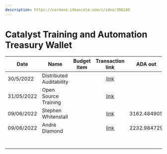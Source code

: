 ```yaml
---
description: https://cardano.ideascale.com/c/idea/398140
---
```


# Catalyst Training and Automation Treasury Wallet



<table><thead><tr><th>Date</th><th>Name</th><th data-type="select">Budget item</th><th align="center">Transaction link</th><th align="center">ADA out</th><th align="center">ADA in</th><th align="center">Balance</th></tr></thead><tbody><tr><td>30/5/2022</td><td>Distributed Auditability</td><td></td><td align="center"><a href="https://raw.githubusercontent.com/treasuryguild/treasury-v3/main/Transactions/Catalyst-Training-and-Automation/Fund8/Catalyst-Training-and-Automation-Treasury-Wallet/Incoming/1653912396379-Distributed-Auditability.json">link</a></td><td align="center"></td><td align="center">4976.295346</td><td align="center">4976.295346</td></tr><tr><td>31/05/2022</td><td>Open Source Training</td><td></td><td align="center"><a href="https://raw.githubusercontent.com/treasuryguild/treasury-v3/main/Transactions/Catalyst-Training-and-Automation/Fund8/Catalyst-Training-and-Automation-Treasury-Wallet/Incoming/1653910473239-Open-Source-Training.json">link</a></td><td align="center"></td><td align="center">4978.852666</td><td align="center">9955.148012</td></tr><tr><td>09/06/2022</td><td>Stephen Whitenstall</td><td></td><td align="center"><a href="https://raw.githubusercontent.com/treasuryguild/treasury-v3/main/Transactions/Catalyst-Training-and-Automation/Fund8/Catalyst-Training-and-Automation-Treasury-Wallet/Presentations-and-Workshops/1654755487503-Stephen-Whitenstall.json">link</a></td><td align="center">3162.484905</td><td align="center"></td><td align="center">6792.663107</td></tr><tr><td>09/06/2022</td><td>André Diamond</td><td></td><td align="center"><a href="https://raw.githubusercontent.com/treasuryguild/treasury-v3/main/Transactions/Catalyst-Training-and-Automation/Fund8/Catalyst-Training-and-Automation-Treasury-Wallet/GitHub-Action-Incentives/1654756044763-Andr%C3%A9-Diamond.json">link</a></td><td align="center">2232.984729</td><td align="center"></td><td align="center">4559.678378</td></tr><tr><td></td><td></td><td></td><td align="center"></td><td align="center"></td><td align="center"></td><td align="center"></td></tr><tr><td></td><td></td><td></td><td align="center"></td><td align="center"></td><td align="center"></td><td align="center"></td></tr><tr><td></td><td></td><td></td><td align="center"></td><td align="center"></td><td align="center"></td><td align="center"></td></tr><tr><td></td><td></td><td></td><td align="center"></td><td align="center"></td><td align="center"></td><td align="center"></td></tr><tr><td></td><td></td><td></td><td align="center"></td><td align="center"></td><td align="center"></td><td align="center"></td></tr><tr><td></td><td></td><td></td><td align="center"></td><td align="center"></td><td align="center"></td><td align="center"></td></tr><tr><td></td><td></td><td></td><td align="center"></td><td align="center"></td><td align="center"></td><td align="center"></td></tr></tbody></table>
